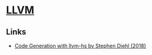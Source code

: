 # [LLVM](https://llvm.org/)
## Links
- [Code Generation with llvm-hs by Stephen Diehl (2018)](https://www.youtube.com/watch?v=wn-xW3g8jXY)